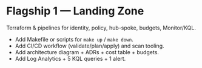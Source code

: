 # Flagship 1 — Landing Zone

Terraform & pipelines for identity, policy, hub-spoke, budgets, Monitor/KQL.

- Add Makefile or scripts for `make up` / `make down`.
- Add CI/CD workflow (validate/plan/apply) and scan tooling.
- Add architecture diagram + ADRs + cost table + budgets.
- Add Log Analytics + 5 KQL queries + 1 alert.
